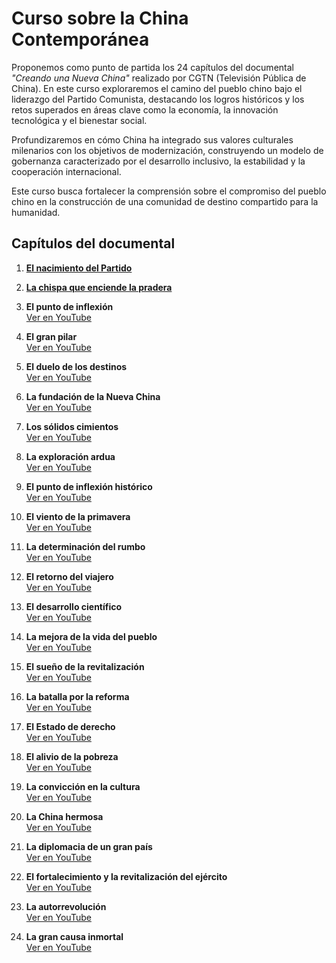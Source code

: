 # Curso sobre la China Contemporánea

Proponemos como punto de partida los 24 capítulos del documental *"Creando una Nueva China"* realizado por CGTN (Televisión Pública de China). En este curso exploraremos el camino del pueblo chino bajo el liderazgo del Partido Comunista, destacando los logros históricos y los retos superados en áreas clave como la economía, la innovación tecnológica y el bienestar social.

Profundizaremos en cómo China ha integrado sus valores culturales milenarios con los objetivos de modernización, construyendo un modelo de gobernanza caracterizado por el desarrollo inclusivo, la estabilidad y la cooperación internacional.

Este curso busca fortalecer la comprensión sobre el compromiso del pueblo chino en la construcción de una comunidad de destino compartido para la humanidad.

## Capítulos del documental

1. [**El nacimiento del Partido**](https://www.youtube.com/watch?v=l_UHI21b9xA)

2. [**La chispa que enciende la pradera**](https://www.youtube.com/watch?v=7maB6XH_22c)

3. **El punto de inflexión**  
   [Ver en YouTube](https://www.youtube.com/watch?v=LIs1N1WMdcs)

4. **El gran pilar**  
   [Ver en YouTube](https://www.youtube.com/watch?v=zXB-HivJzDw)

5. **El duelo de los destinos**  
   [Ver en YouTube](https://www.youtube.com/watch?v=6WXXdAJR9mE)

6. **La fundación de la Nueva China**  
   [Ver en YouTube](https://www.youtube.com/watch?v=MGbc5qZ9q-Y)

7. **Los sólidos cimientos**  
   [Ver en YouTube](https://www.youtube.com/watch?v=VLup3aXjoBk)

8. **La exploración ardua**  
   [Ver en YouTube](https://www.youtube.com/watch?v=hUX3YUZYRLg)

9. **El punto de inflexión histórico**  
   [Ver en YouTube](https://www.youtube.com/watch?v=oSPFM1DjwCM)

10. **El viento de la primavera**  
    [Ver en YouTube](https://www.youtube.com/watch?v=LmUAyw13fkY)

11. **La determinación del rumbo**  
    [Ver en YouTube](https://www.youtube.com/watch?v=61WqqcuS4n4)

12. **El retorno del viajero**  
    [Ver en YouTube](https://www.youtube.com/watch?v=cwQA2yRs2Lk)

13. **El desarrollo científico**  
    [Ver en YouTube](https://www.youtube.com/watch?v=Wqw-rqdIJis)

14. **La mejora de la vida del pueblo**  
    [Ver en YouTube](https://www.youtube.com/watch?v=2JYiAqZJQcE)

15. **El sueño de la revitalización**  
    [Ver en YouTube](https://www.youtube.com/watch?v=XC-ENnfo5bE)

16. **La batalla por la reforma**  
    [Ver en YouTube](https://www.youtube.com/watch?v=_oyezPduI6U)

17. **El Estado de derecho**  
    [Ver en YouTube](https://www.youtube.com/watch?v=5EEsQ2_ljUg)

18. **El alivio de la pobreza**  
    [Ver en YouTube](https://www.youtube.com/watch?v=XxeBt552fhU)

19. **La convicción en la cultura**  
    [Ver en YouTube](https://www.youtube.com/watch?v=YgIDEnDRrUE)

20. **La China hermosa**  
    [Ver en YouTube](https://www.youtube.com/watch?v=9lC4VXWB2H0)

21. **La diplomacia de un gran país**  
    [Ver en YouTube](https://www.youtube.com/watch?v=DmPdAmuXDf8)

22. **El fortalecimiento y la revitalización del ejército**  
    [Ver en YouTube](https://www.youtube.com/watch?v=tiO26_enqX4)

23. **La autorrevolución**  
    [Ver en YouTube](https://www.youtube.com/watch?v=wwOoDbe4yYQ)

24. **La gran causa inmortal**  
    [Ver en YouTube](https://www.youtube.com/watch?v=rUw_i_zJx1o)
